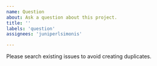 ```yaml
---
name: Question
about: Ask a question about this project.
title: ''
labels: 'question'
assignees: 'juniperlsimonis'

---
```



Please search existing issues to avoid creating duplicates.

